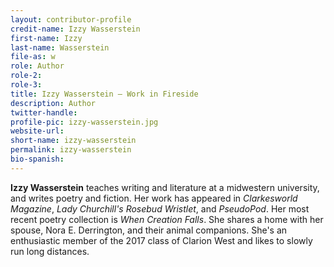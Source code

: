```yaml
---
layout: contributor-profile
credit-name: Izzy Wasserstein
first-name: Izzy
last-name: Wasserstein
file-as: w
role: Author
role-2:
role-3:
title: Izzy Wasserstein — Work in Fireside
description: Author
twitter-handle:
profile-pic: izzy-wasserstein.jpg
website-url:
short-name: izzy-wasserstein
permalink: izzy-wasserstein
bio-spanish:
---
```

**Izzy Wasserstein** teaches writing and literature at a midwestern university, and writes poetry and fiction. Her work has appeared in _Clarkesworld Magazine_, _Lady Churchill's Rosebud Wristlet_, and _PseudoPod_. Her most recent poetry collection is _When Creation Falls_. She shares a home with her spouse, Nora E. Derrington, and their animal companions. She's an enthusiastic member of the 2017 class of Clarion West and likes to slowly run long distances.
